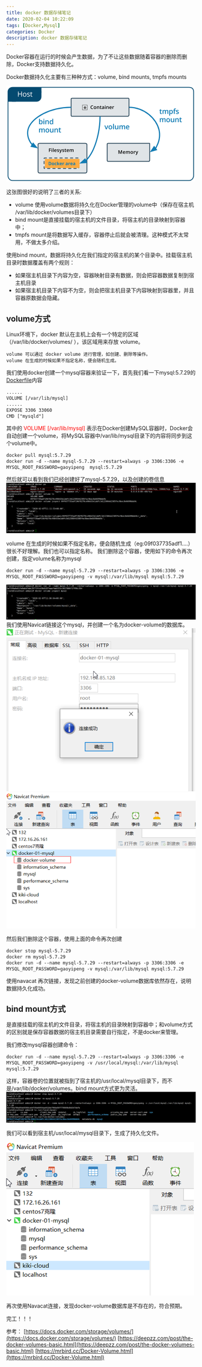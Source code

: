 ```yaml
---
title: docker 数据存储笔记
date: 2020-02-04 10:22:09
tags: [Docker,Mysql]
categories: Docker
description: docker 数据存储笔记
---
```

Docker容器在运行的时候会产生数据，为了不让这些数据随着容器的删除而删除，Docker支持数据持久化。

Docker数据持久化主要有三种种方式：volume, bind mounts, tmpfs mounts

![types-of-mounts-volume.png](/images/docker/types-of-mounts-volume.png)

这张图很好的说明了三者的关系:
* volume 使用volume数据将持久化在Docker管理的volume中（保存在宿主机 /var/lib/docker/volumes目录下）
* bind mount是直接挂载的宿主机的文件目录，将宿主机的目录映射到容器中；
* tmpfs mount是将数据写入缓存，容器停止后就会被清理。这种模式不太常用，不做太多介绍。

使用bind mount，数据将持久化在我们指定的宿主机的某个目录中。挂载宿主机目录时数据覆盖有两个规则：
* 如果宿主机目录下内容为空，容器映射目录有数据，则会把容器数据复制到宿主机目录
* 如果宿主机目录下内容不为空，则会把宿主机目录下内容映射到容器里，并且容器原数据会隐藏。

## volume方式

Linux环境下，docker 默认在主机上会有一个特定的区域（/var/lib/docker/volumes/ ），该区域用来存放 volume。

    volume 可以通过 docker volume 进行管理，如创建、删除等操作。
    volume 在生成的时候如果不指定名称，便会随机生成。

我们使用docker创建一个mysql容器来验证一下，首先我们看一下mysql:5.7.29的 [Dockerfile](https://hub.docker.com/layers/mysql/library/mysql/5.7.29/images/sha256-5e443fc090c75413ffc20665ed1880c7961bc6af8ae8997510fdd7e69d8557ad)内容
```
......
VOLUME [/var/lib/mysql]
......
EXPOSE 3306 33060
CMD ["mysqld"]
```

其中的 <font color=red>VOLUME [/var/lib/mysql]</font> 表示在Docker创建MySQL容器时，Docker会自动创建一个volume，将MySQL容器中/var/lib/mysql目录下的内容将同步到这个volume中。

````
docker pull mysql:5.7.29
docker run -d --name mysql-5.7.29 --restart=always -p 3306:3306 -e MYSQL_ROOT_PASSWORD=gaoyipeng  mysql:5.7.29
````
然后就可以看到我们已经创建好了mysql-5.7.29，以及创建的卷信息
![mysql-volume.png](/images/docker/mysql-volume.png)

volume 在生成的时候如果不指定名称，便会随机生成（eg:09f037735adf1....）很长不好理解。我们也可以指定名称。
我们删除这个容器，使用如下的命令再次创建，指定volume名称为mysql
````
docker run -d --name mysql-5.7.29 --restart=always -p 3306:3306 -e MYSQL_ROOT_PASSWORD=gaoyipeng -v mysql:/var/lib/mysql mysql:5.7.29
````
![volume-mysql.png](/images/docker/volume-mysql.png)
我们使用Navicat链接这个mysql，并创建一个名为docker-volume的数据库。
![navicat-mysql](/images/docker/navicat-mysql.png)
![docker-volume.png](/images/docker/docker-volume.png)

然后我们删除这个容器，使用上面的命令再次创建
```
docker stop mysql-5.7.29
docker rm mysql-5.7.29
docker run -d --name mysql-5.7.29 --restart=always -p 3306:3306 -e MYSQL_ROOT_PASSWORD=gaoyipeng -v mysql:/var/lib/mysql mysql:5.7.29
```
使用navacat 再次链接，发现之前创建的docker-volume数据库依然存在，说明数据持久化成功。

## bind mount方式

是直接挂载的宿主机的文件目录，将宿主机的目录映射到容器中；和volume方式的区别就是保存容器数据的宿主机目录需要自行指定，不是docker来管理。

我们修改mysql容器创建命令：
```
docker run -d --name mysql-5.7.29 --restart=always -p 3306:3306 -e MYSQL_ROOT_PASSWORD=gaoyipeng -v /usr/local/mysql:/var/lib/mysql mysql:5.7.29
```
这样，容器卷的位置就被指到了宿主机的/usr/local/mysql目录下，而不是/var/lib/docker/volumes。bind mount方式更为灵活。
![bind-volume-mysql.png](/images/docker/bind-volume-mysql.png)

我们可以看到宿主机/usr/local/mysql目录下，生成了持久化文件。

![navicat-no-volume.png](/images/docker/navicat-no-volume.png)

再次使用Navacat连接，发现docker-volume数据库是不存在的，符合预期。

完工！！！

参考：
[https://docs.docker.com/storage/volumes/](https://docs.docker.com/storage/volumes/)
[https://deepzz.com/post/the-docker-volumes-basic.html](https://deepzz.com/post/the-docker-volumes-basic.html)
[https://mrbird.cc/Docker-Volume.html](https://mrbird.cc/Docker-Volume.html)

